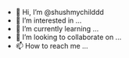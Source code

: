 - 👋 Hi, I’m @shushmychilddd
- 👀 I’m interested in ...
- 🌱 I’m currently learning ...
- 💞️ I’m looking to collaborate on ...
- 📫 How to reach me ...

<!---
shushmychilddd/shushmychilddd is a ✨ special ✨ repository because its `README.md` (this file) appears on your GitHub profile.
You can click the Preview link to take a look at your changes.
--->
